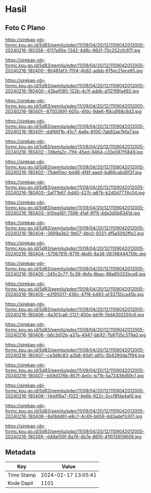 # Hasil

## Foto C Plano

https://sirekap-obj-formc.kpu.go.id/5d83/pemilu/pdpr/11/09/04/20/12/1109042012005-20240216-180358--6117a95e-1342-4d9c-962f-70c252cfc97f.jpg

https://sirekap-obj-formc.kpu.go.id/5d83/pemilu/pdpr/11/09/04/20/12/1109042012005-20240216-180400--80481af3-7f04-4b62-adbb-615ec21ece85.jpg

https://sirekap-obj-formc.kpu.go.id/5d83/pemilu/pdpr/11/09/04/20/12/1109042012005-20240216-180400--43baf085-122b-4c1f-addb-a1121f8fa492.jpg

https://sirekap-obj-formc.kpu.go.id/5d83/pemilu/pdpr/11/09/04/20/12/1109042012005-20240216-180401--87002691-605c-4fdc-9de6-ff4cdf68c6d3.jpg

https://sirekap-obj-formc.kpu.go.id/5d83/pemilu/pdpr/11/09/04/20/12/1109042012005-20240216-180401--ddf46f1b-41c7-4a6e-8100-7ab92ae7efa7.jpg

https://sirekap-obj-formc.kpu.go.id/5d83/pemilu/pdpr/11/09/04/20/12/1109042012005-20240216-180402--7d8efa2c-71f4-45ed-9464-c20e087f5849.jpg

https://sirekap-obj-formc.kpu.go.id/5d83/pemilu/pdpr/11/09/04/20/12/1109042012005-20240216-180402--75def0ec-bd46-4f4f-aae0-bd66cabd0f2f.jpg

https://sirekap-obj-formc.kpu.go.id/5d83/pemilu/pdpr/11/09/04/20/12/1109042012005-20240216-180403--2af71b67-bd40-427c-a67b-b2d0d7774c04.jpg

https://sirekap-obj-formc.kpu.go.id/5d83/pemilu/pdpr/11/09/04/20/12/1109042012005-20240216-180403--b10ea161-7598-41af-8f15-4da3d0b6341d.jpg

https://sirekap-obj-formc.kpu.go.id/5d83/pemilu/pdpr/11/09/04/20/12/1109042012005-20240216-180404--3699a3b2-9b57-4bc0-9321-df5a5092ffe2.jpg

https://sirekap-obj-formc.kpu.go.id/5d83/pemilu/pdpr/11/09/04/20/12/1109042012005-20240216-180404--57067815-6719-4bd5-8a38-06748444759c.jpg

https://sirekap-obj-formc.kpu.go.id/5d83/pemilu/pdpr/11/09/04/20/12/1109042012005-20240216-180405--245c2c77-5c39-4bfa-8bac-88a85032bce8.jpg

https://sirekap-obj-formc.kpu.go.id/5d83/pemilu/pdpr/11/09/04/20/12/1109042012005-20240216-180405--e2f95017-436c-47f6-b483-af33750ca45b.jpg

https://sirekap-obj-formc.kpu.go.id/5d83/pemilu/pdpr/11/09/04/20/12/1109042012005-20240216-180406--4a301ca6-2121-450e-bb19-7dd4302250c6.jpg

https://sirekap-obj-formc.kpu.go.id/5d83/pemilu/pdpr/11/09/04/20/12/1109042012005-20240216-180406--b6c3d12b-a37a-4947-bb92-7b8705c379a0.jpg

https://sirekap-obj-formc.kpu.go.id/5d83/pemilu/pdpr/11/09/04/20/12/1109042012005-20240216-180407--ce3d8c83-a2b8-40d1-a91c-5b4390da7f94.jpg

https://sirekap-obj-formc.kpu.go.id/5d83/pemilu/pdpr/11/09/04/20/12/1109042012005-20240216-180407--b59d376b-857f-4e0c-b71b-5a72438d59c1.jpg

https://sirekap-obj-formc.kpu.go.id/5d83/pemilu/pdpr/11/09/04/20/12/1109042012005-20240216-180408--14ddf8a7-f022-4e6b-922c-2ccf8fda4af0.jpg

https://sirekap-obj-formc.kpu.go.id/5d83/pemilu/pdpr/11/09/04/20/12/1109042012005-20240216-180408--8a16dd61-e8c7-4c49-b656-4d3adef1c611.jpg

https://sirekap-obj-formc.kpu.go.id/5d83/pemilu/pdpr/11/09/04/20/12/1109042012005-20240216-180359--d49a159f-8a76-4b7e-86f0-41f015659609.jpg


## Metadata

| Key        | Value               |
| ---------- | ------------------- |
| Time Stamp | 2024-02-17 13:05:41 |
| Kode Dapil | 1101                |



